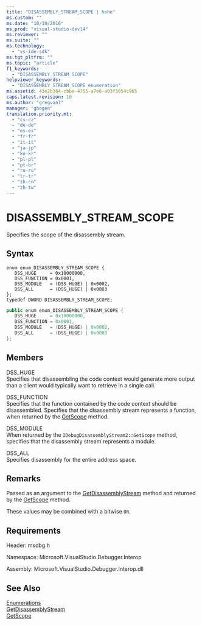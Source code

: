 ```yaml
---
title: "DISASSEMBLY_STREAM_SCOPE | hehe"
ms.custom: ""
ms.date: "10/19/2016"
ms.prod: "visual-studio-dev14"
ms.reviewer: ""
ms.suite: ""
ms.technology: 
  - "vs-ide-sdk"
ms.tgt_pltfrm: ""
ms.topic: "article"
f1_keywords: 
  - "DISASSEMBLY_STREAM_SCOPE"
helpviewer_keywords: 
  - "DISASSEMBLY_STREAM_SCOPE enumeration"
ms.assetid: 43e2b364-cbbe-4755-a7e6-a03f3054c965
caps.latest.revision: 10
ms.author: "gregvanl"
manager: "ghogen"
translation.priority.mt: 
  - "cs-cz"
  - "de-de"
  - "es-es"
  - "fr-fr"
  - "it-it"
  - "ja-jp"
  - "ko-kr"
  - "pl-pl"
  - "pt-br"
  - "ru-ru"
  - "tr-tr"
  - "zh-cn"
  - "zh-tw"
---
```

# DISASSEMBLY_STREAM_SCOPE
Specifies the scope of the disassembly stream.  
  
## Syntax  
  
```cpp#  
enum enum_DISASSEMBLY_STREAM_SCOPE {   
   DSS_HUGE     = 0x10000000,  
   DSS_FUNCTION = 0x0001,  
   DSS_MODULE   = (DSS_HUGE) | 0x0002,  
   DSS_ALL      = (DSS_HUGE) | 0x0003  
};  
typedef DWORD DISASSEMBLY_STREAM_SCOPE;  
```  
  
```c#  
public enum enum_DISASSEMBLY_STREAM_SCOPE {   
   DSS_HUGE     = 0x10000000,  
   DSS_FUNCTION = 0x0001,  
   DSS_MODULE   = (DSS_HUGE) | 0x0002,  
   DSS_ALL      = (DSS_HUGE) | 0x0003  
};  
```  
  
## Members  
 DSS_HUGE  
 Specifies that disassembling the code context would generate more output than a client would typically want to retrieve in a single call.  
  
 DSS_FUNCTION  
 Specifies that the function contained by the code context should be disassembled. Specifies that the disassembly stream represents a function, when returned by the [GetScope](../extensibility-debugger-reference/idebugdisassemblystream2--getscope.md) method.  
  
 DSS_MODULE  
 When returned by the `IDebugDisassemblyStream2::GetScope` method, specifies that the disassembly stream represents a module.  
  
 DSS_ALL  
 Specifies disassembly for the entire address space.  
  
## Remarks  
 Passed as an argument to the [GetDisassemblyStream](../extensibility-debugger-reference/idebugprogram2--getdisassemblystream.md) method and returned by the [GetScope](../extensibility-debugger-reference/idebugdisassemblystream2--getscope.md) method.  
  
 These values may be combined with a bitwise `OR`.  
  
## Requirements  
 Header: msdbg.h  
  
 Namespace: Microsoft.VisualStudio.Debugger.Interop  
  
 Assembly: Microsoft.VisualStudio.Debugger.Interop.dll  
  
## See Also  
 [Enumerations](../extensibility-debugger-reference/enumerations--visual-studio-debugging-.md)   
 [GetDisassemblyStream](../extensibility-debugger-reference/idebugprogram2--getdisassemblystream.md)   
 [GetScope](../extensibility-debugger-reference/idebugdisassemblystream2--getscope.md)